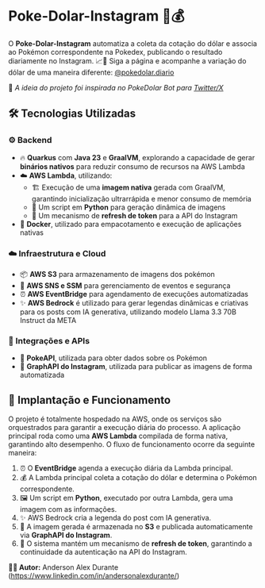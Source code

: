 # Poke-Dolar-Instagram 👾💰

O **Poke-Dolar-Instagram** automatiza a coleta da cotação do dólar e associa ao Pokémon correspondente na Pokedex, publicando o resultado diariamente no Instagram. 📈📸 Siga a página e acompanhe a variação do dólar de uma maneira diferente: [@pokedolar.diario](https://www.instagram.com/p/DGEuXZNs-oR/ )

📝 _A ideia do projeto foi inspirada no PokeDolar Bot para [Twitter/X](https://github.com/PokeDolar/pokedolar_bot)_

## 🛠️ Tecnologias Utilizadas

### ⚙️ Backend
- 🔥 **Quarkus** com **Java 23** e **GraalVM**, explorando a capacidade de gerar **binários nativos** para reduzir consumo de recursos na AWS Lambda
- ☁️ **AWS Lambda**, utilizando:
    - 🏗️ Execução de uma **imagem nativa** gerada com GraalVM, garantindo inicialização ultrarrápida e menor consumo de memória
    - 🐍 Um script em **Python** para geração dinâmica de imagens
    - 🔄 Um mecanismo de **refresh de token** para a API do Instagram
- 🐳 **Docker**, utilizado para empacotamento e execução de aplicações nativas

### ☁️ Infraestrutura e Cloud
- 📦 **AWS S3** para armazenamento de imagens dos pokémon
- 📡 **AWS SNS e SSM** para gerenciamento de eventos e segurança
- ⏰ **AWS EventBridge** para agendamento de execuções automatizadas
- ✨ **AWS Bedrock** é utilizado para gerar legendas dinâmicas e criativas para os posts com IA generativa, utilizando modelo Llama 3.3 70B Instruct da META

### 🔗 Integrações e APIs
- 👾 **PokeAPI**, utilizada para obter dados sobre os Pokémon
- 📲 **GraphAPI do Instagram**, utilizada para publicar as imagens de forma automatizada

## 🚀 Implantação e Funcionamento

O projeto é totalmente hospedado na AWS, onde os serviços são orquestrados para garantir a execução diária do processo. A aplicação principal roda como uma **AWS Lambda** compilada de forma nativa, garantindo alto desempenho. O fluxo de funcionamento ocorre da seguinte maneira:

1. ⏰ O **EventBridge** agenda a execução diária da Lambda principal.
2. 💰 A Lambda principal coleta a cotação do dólar e determina o Pokémon correspondente.
3. 🖼️ Um script em **Python**, executado por outra Lambda, gera uma imagem com as informações.
4. ✨ AWS Bedrock cria a legenda do post com IA generativa.
5. 📂 A imagem gerada é armazenada no **S3** e publicada automaticamente via **GraphAPI do Instagram**.
6. 🔄 O sistema mantém um mecanismo de **refresh de token**, garantindo a continuidade da autenticação na API do Instagram.

**👨‍💻 Autor:** Anderson Alex Durante (https://www.linkedin.com/in/andersonalexdurante/)
